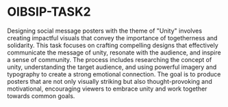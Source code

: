 # OIBSIP-TASK2
Designing social message posters with the theme of "Unity" involves creating impactful visuals that convey the importance of togetherness and solidarity.
This task focuses on crafting compelling designs that effectively communicate the message of unity, resonate with the audience, and inspire a sense of community.
The process includes researching the concept of unity, understanding the target audience, and using powerful imagery and typography to create a strong emotional connection.
The goal is to produce posters that are not only visually striking but also thought-provoking and motivational, encouraging viewers to embrace unity and work together towards common goals.
